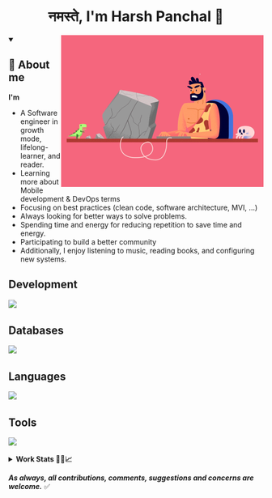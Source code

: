 <h1 align="center">नमस्ते, I'm Harsh Panchal &#128591;</h1>
<p align="center">
    <img align="right" alt="Coding" width="400" src="Programmer-I.gif">
</p>
<details open>
    <summary><h2>🤠 About me</h2></summary>
    <b>I'm</b>
    <ul>
        <li>A Software engineer in growth mode, lifelong-learner, and reader.</li>
        <li>Learning more about Mobile development & DevOps terms </li>
        <li>Focusing on best practices (clean code, software architecture, MVI, ...)</li>
        <li>Always looking for better ways to solve problems.</li>
        <li>Spending time and energy for reducing repetition to save time and energy.</li>
        <li>Participating to build a better community</li>
        <li>Additionally, I enjoy listening to music, reading books, and configuring new systems.</li>
    </ul>
</details>

## Development
<p align="left">
  <a href="https://skillicons.dev">
    <img src="https://skillicons.dev/icons?perline=6&i=androidstudio,kotlin,gradle,idea,vscode,flutter" />
  </a>
</p>

## Databases
<p align="left">
  <a href="https://skillicons.dev">
    <img src="https://skillicons.dev/icons?perline=6&i=mongodb,mysql,firebase,appwrite,redis,sqlite" />
  </a>
</p>

## Languages
<p align="left">
  <a href="https://skillicons.dev">
    <img src="https://skillicons.dev/icons?perline=6&i=bash,py,java,php,cpp,dart" />
  </a>
</p>

## Tools
<p align="left">
  <a href="https://skillicons.dev">
    <img src="https://skillicons.dev/icons?perline=6&i=github,devto,docker,flask,gcp,git,linux,regex,vim,neovim,md,githubactions,ps,dotnet,powershell,azure,postman," />
  </a>
</p>

<details>
  <summary><b>Work Stats 🐱‍👤📈</b></summary>

[![wakatime](https://wakatime.com/badge/user/60086e5f-adb2-4a00-ba01-c193121a8406.svg)](https://wakatime.com/@60086e5f-adb2-4a00-ba01-c193121a8406)
_(since 26 Jan, 022)_

![HarshPanchal18 github stats](https://github-readme-stats.vercel.app/api?username=HarshPanchal18&theme=github_dark&show_icons=true&count_private=true)

![HarshPanchal18 Stats](https://github-profile-summary-cards.vercel.app/api/cards/repos-per-language?username=HarshPanchal18&theme=github_dark)
![HarshPanchal18 Stats](https://github-profile-summary-cards.vercel.app/api/cards/most-commit-language?username=HarshPanchal18&theme=github_dark)
![HarshPanchal18 Summary](https://github-profile-summary-cards.vercel.app/api/cards/profile-details?username=HarshPanchal18&theme=github_dark)
[![GitHub Streak](https://github-readme-streak-stats.herokuapp.com?user=HarshPanchal18&theme=github_dark&date_format=M%20j%5B%2C%20Y%5D)](https://git.io/streak-stats)

![](https://metrics.lecoq.io/HarshPanchal18?template=classic&people=1&achievements=1&people.limit=24&people.size=28&people.types=followers%2C%20following&people.identicons=false&people.shuffle=false&achievements.threshold=C&achievements.secrets=true&achievements.display=detailed&achievements.limit=0&config.timezone=Asia%2FYekaterinburg)

## 🏆GitHub Trophies
[![](https://github-profile-trophy.vercel.app/?username=HarshPanchal18&theme=dracula&no-frame=false&no-bg=false&margin-w=4&row=2&column=9)](https://github-profile-trophy.vercel.app/?username=HarshPanchal18&theme=dracula&no-frame=false&no-bg=false&margin-w=4&row=2&column=9)

</details>

***As always, all contributions, comments, suggestions and concerns are welcome.*** ✅
